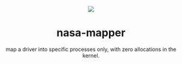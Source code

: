 <div align="center">
    <div>
        <img src="https://imgur.com/f1I6BXA.png"/>
    <div>
</div>

# nasa-mapper

map a driver into specific processes only, with zero allocations in the kernel.